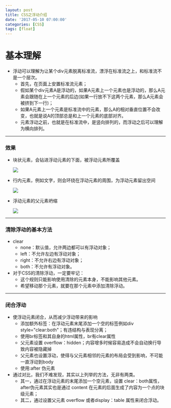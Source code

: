 ```yaml
---
layout: post
title: CSS之浮动介绍
date: '2017-05-10 07:00:00'
categories: [CSS]
tags: [float]
---
```



# 基本理解
* 浮动可以理解为让某个div元素脱离标准流，漂浮在标准流之上，和标准流不是一个层次。
  * 首先，在页面上安置标准流元素；
  * 假如某个div元素A是浮动的，如果A元素上一个元素也是浮动的，那么A元素会跟随在上一个元素的后边(如果一行放不下这两个元素，那么A元素会被挤到下一行)；
  * 如果A元素上一个元素是标准流中的元素，那么A的相对垂直位置不会改变，也就是说A的顶部总是和上一个元素的底部对齐。
  * 元素浮动之前，也就是在标准流中，是竖向排列的，而浮动之后可以理解为横向排列。

---
### 效果
 * 块状元素，会钻进浮动元素的下面，被浮动元素所覆盖

     ![]({{site.baseurl}}/assets/images/2017/float_1.jpg)
 * 行内元素，例如文字，则会环绕在浮动元素的周围，为浮动元素留出空间

     ![]({{site.baseurl}}/assets/images/2017/float_2.jpg)
 * 浮动元素的父元素坍缩

     ![]({{site.baseurl}}/assets/images/2017/float_3.jpg)

---
### 清除浮动的基本方法
 * clear
   * none：默认值，允许两边都可以有浮动对象；
   * left：不允许左边有浮动对象；
   * right：不允许右边有浮动对象；
   * both：不允许有浮动对象。
 * 对于CSS的清除浮动，一定要牢记：
   * 这个规则只能影响使用清除的元素本身，不能影响其他元素。
   * 希望移动那个元素，就要在那个元素中添加清除浮动。

---
### 闭合浮动
 * 使浮动元素闭合，从而减少浮动带来的影响
   * 添加额外标签：在浮动元素末尾添加一个空的标签例如div style="clear:both"；有违结构与表现分离；
   * 使用br标签和其自身的html属性，br有clear属性
   * 父元素设置 overflow：hidden；内容增多时候容易造成不会自动换行导致内容被隐藏掉
   * 父元素也设置浮动，使得与父元素相邻的元素的布局会受到影响，不可能一直浮动到body
   * 使用:after 伪元素
 * 通过对比，我们不难发现，其实以上列举的方法，无非有两类。
   * 其一，通过在浮动元素的末尾添加一个空元素，设置 clear：both属性，after伪元素其实也是通过 content 在元素的后面生成了内容为一个点的块级元素；
   * 其二，通过设置父元素 overflow 或者display：table 属性来闭合浮动。
 


